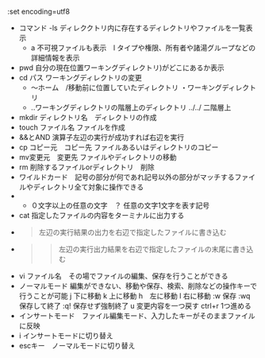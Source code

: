:set encoding=utf8
- コマンド
 -ls ディレククトリ内に存在するディレクトリやファイルを一覧表示
  - a 不可視ファイルも表示　l タイプや権限、所有者や諸湯グループなどの詳細情報を表示
 - pwd 自分の現在位置ワーキングディレクトリ)がどこにあるか表示
 - cd パス ワーキングディレクトリの変更
   - 〜ホーム　/移動前に位置していたディレクトリ ・ワーキングディレクトリ
   - ..ワーキングディレクトリの階層上のディレクトリ ../../ 二階層上
 - mkdir ディレクトリ名　ディレクトリの作成
 - touch ファイル名 ファイルを作成
 - &&とAND 演算子左辺の実行が成功すれば右辺を実行
 - cp コピー元　コピー先 ファイルあるいはディレクトリのコピー
 - mv変更元　変更先 ファイルやディレクトリの移動
 - rm 削除するファイルorディレクトリ　削除
 - ワイルドカード　記号の部分が何であれ記号以外の部分がマッチするファイルやディレクトリ全て対象に操作できる
  - * ０文字以上の任意の文字　？ 任意の文字1文字を表す記号
 - cat 指定したファイルの内容をターミナルに出力する
 - > 左辺の実行結果の出力を右辺で指定したファイルに書き込む
 - >> 左辺の実行出力結果を右辺で指定したファイルの末尾に書き込む
 - vi ファイル名　その場でファイルの編集、保存を行うことができる
  - ノーマルモード 編集ができない、移動や保存、検索、削除などの操作キーで行うことが可能
j 下に移動 k 上に移動 h　左に移動 l 右に移動 :w 保存 :wq 保存して終了 :q! 保存せず強制終了 u 変更内容を一つ戻す ctrl+r 1つ進める  
 - インサートモード　ファイル編集モード、入力したキーがそのままファイルに反映
 - i インサートモードに切り替え 
 - escキー　ノーマルモードに切り替え
